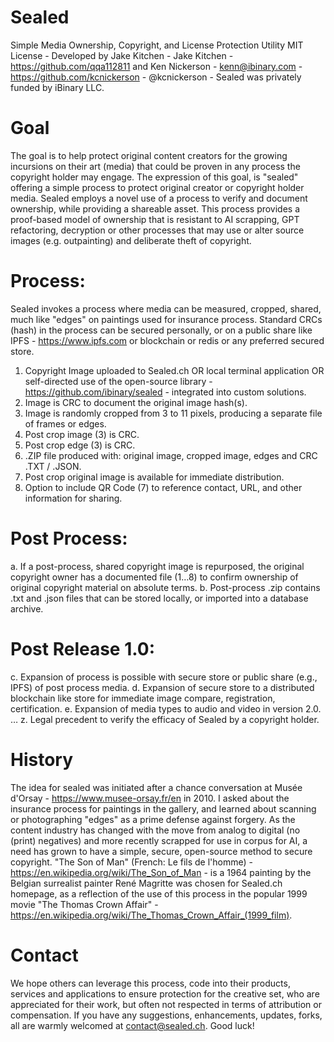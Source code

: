 # Sealed
Simple Media Ownership, Copyright, and License Protection Utility
MIT License - Developed by Jake Kitchen - Jake Kitchen - https://github.com/qqa112811 and Ken Nickerson - kenn@ibinary.com - https://github.com/kcnickerson - @kcnickerson - Sealed was privately funded by iBinary LLC.
# Goal
The goal is to help protect original content creators for the growing incursions on their art (media) that could be proven in any process the copyright holder may engage. 
The expression of this goal, is "sealed" offering a simple process to protect original creator or copyright holder media. 
Sealed employs a novel use of a process to verify and document ownership, while providing a shareable asset. This process provides a proof-based model of ownership that is resistant to AI scrapping, GPT refactoring, decryption or other processes that may use or alter source images (e.g. outpainting) and deliberate theft of copyright.
# Process:
Sealed invokes a process where media can be measured, cropped, shared, much like "edges" on paintings used for insurance process. Standard CRCs (hash) in the process can be secured personally, or on a public share like IPFS - https://www.ipfs.com or blockchain or redis or any preferred secured store.

1. Copyright Image uploaded to Sealed.ch OR local terminal application OR self-directed use of the open-source library - https://github.com/ibinary/sealed - integrated into custom solutions.
2. Image is CRC to document the original image hash(s).
3. Image is randomly cropped from 3 to 11 pixels, producing a separate file of frames or edges.
4. Post crop image (3) is CRC.
5. Post crop edge (3) is CRC.
6. .ZIP file produced with: original image, cropped image, edges and CRC .TXT / .JSON.
7. Post crop original image is available for immediate distribution.
8. Option to include QR Code (7) to reference contact, URL, and other information for sharing.
# Post Process:
a. If a post-process, shared copyright image is repurposed, the original copyright owner has a documented file (1…8) to confirm ownership of original copyright material on absolute terms.
b. Post-process .zip contains .txt and .json files that can be stored locally, or imported into a database archive.
# Post Release 1.0:
c. Expansion of process is possible with secure store or public share (e.g., IPFS) of post process media.
d. Expansion of secure store to a distributed blockchain like store for immediate image compare, registration, certification.
e. Expansion of media types to audio and video in version 2.0.
…
z. Legal precedent to verify the efficacy of Sealed by a copyright holder.
# History
The idea for sealed was initiated after a chance conversation at Musée d'Orsay - https://www.musee-orsay.fr/en in 2010. I asked about the insurance process for paintings in the gallery, and learned about scanning or photographing "edges" as a prime defense against forgery. As the content industry has changed with the move from analog to digital (no (print) negatives) and more recently scrapped for use in corpus for AI, a need has grown to have a simple, secure, open-source method to secure copyright. "The Son of Man" (French: Le fils de l'homme) - https://en.wikipedia.org/wiki/The_Son_of_Man - is a 1964 painting by the Belgian surrealist painter René Magritte was chosen for Sealed.ch homepage, as a reflection of the use of this process in the popular 1999 movie "The Thomas Crown Affair" - https://en.wikipedia.org/wiki/The_Thomas_Crown_Affair_(1999_film).
# Contact
We hope others can leverage this process, code into their products, services and applications to ensure protection for the creative set, who are appreciated for their work, but often not respected in terms of attribution or compensation. If you have any suggestions, enhancements, updates, forks, all are warmly welcomed at contact@sealed.ch. Good luck!
